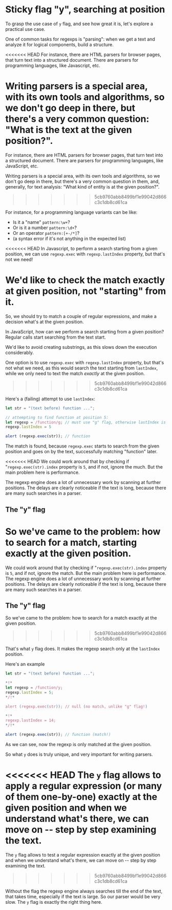 
# Sticky flag "y", searching at position

To grasp the use case of `y` flag, and see how great it is, let's explore a practical use case.

One of common tasks for regexps is "parsing": when we get a text and analyze it for logical components, build a structure.

<<<<<<< HEAD
For instance, there are HTML parsers for browser pages, that turn text into a structured document. There are parsers for programming languages, like Javascript, etc.

Writing parsers is a special area, with its own tools and algorithms, so we don't go deep in there, but there's a very common question: "What is the text at the given position?".
=======
For instance, there are HTML parsers for browser pages, that turn text into a structured document. There are parsers for programming languages, like JavaScript, etc.

Writing parsers is a special area, with its own tools and algorithms, so we don't go deep in there, but there's a very common question in them, and, generally, for text analysis: "What kind of entity is at the given position?".
>>>>>>> 5cb9760abb8499bf1e99042d866c3c1db8cd61ca

For instance, for a programming language variants can be like:
- Is it a "name" `pattern:\w+`?
- Or is it a number `pattern:\d+`?
- Or an operator `pattern:[+-/*]`?
- (a syntax error if it's not anything in the expected list)

<<<<<<< HEAD
In Javascript, to perform a search starting from a given position, we can use `regexp.exec` with `regexp.lastIndex` property, but that's not we need!

We'd like to check the match exactly at given position, not "starting" from it.
=======
So, we should try to match a couple of regular expressions, and make a decision what's at the given position.

In JavaScript, how can we perform a search starting from a given position? Regular calls start searching from the text start.

We'd like to avoid creating substrings, as this slows down the execution considerably.

One option is to use `regexp.exec` with `regexp.lastIndex` property, but that's not what we need, as this would search the text starting from `lastIndex`, while we only need to text the match *exactly* at the given position.
>>>>>>> 5cb9760abb8499bf1e99042d866c3c1db8cd61ca

Here's a (failing) attempt to use `lastIndex`:

```js run
let str = "(text before) function ...";

// attempting to find function at position 5:
let regexp = /function/g; // must use "g" flag, otherwise lastIndex is ignored
regexp.lastIndex = 5

alert (regexp.exec(str)); // function
```

The match is found, because `regexp.exec` starts to search from the given position and goes on by the text, successfully matching "function" later.

<<<<<<< HEAD
We could work around that by checking if "`regexp.exec(str).index` property is `5`, and if not, ignore the much. But the main problem here is performance.

The regexp engine does a lot of unnecessary work by scanning at further positions. The delays are clearly noticeable if the text is long, because there are many such searches in a parser.

## The "y" flag

So we've came to the problem: how to search for a match, starting exactly at the given position.
=======
We could work around that by checking if "`regexp.exec(str).index` property is `5`, and if not, ignore the match. But the main problem here is performance. The regexp engine does a lot of unnecessary work by scanning at further positions. The delays are clearly noticeable if the text is long, because there are many such searches in a parser.

## The "y" flag

So we've came to the problem: how to search for a match exactly at the given position.
>>>>>>> 5cb9760abb8499bf1e99042d866c3c1db8cd61ca

That's what `y` flag does. It makes the regexp search only at the `lastIndex` position.

Here's an example

```js run
let str = "(text before) function ...";

*!*
let regexp = /function/y;
regexp.lastIndex = 5;
*/!*

alert (regexp.exec(str)); // null (no match, unlike "g" flag!)

*!*
regexp.lastIndex = 14;
*/!*

alert (regexp.exec(str)); // function (match!)
```

As we can see, now the regexp is only matched at the given position.

So what `y` does is truly unique, and very important for writing parsers.

<<<<<<< HEAD
The `y` flag allows to apply a regular expression (or many of them one-by-one) exactly at the given position and when we understand what's there, we can move on -- step by step examining the text.
=======
The `y` flag allows to test a regular expression exactly at the given position and when we understand what's there, we can move on -- step by step examining the text.
>>>>>>> 5cb9760abb8499bf1e99042d866c3c1db8cd61ca

Without the flag the regexp engine always searches till the end of the text, that takes time, especially if the text is large. So our parser would be very slow. The `y` flag is exactly the right thing here.
